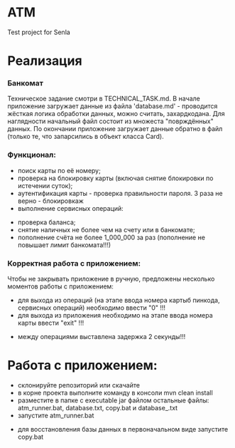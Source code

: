 # ATM
Test project for Senla

# Реализация
### Банкомат
Техническое задание смотри в TECHNICAL_TASK.md.
В начале приложение загружает данные из файла 'database.md' - проводится жёсткая логика обработки данных, 
можно считать, захардкодана. Для наглядности начальный файл состоит из множеста "поврждённых" данных.
По окончании приложение загружает данные обратно в файл (только те, что запарсились в объект класса Card).
### Функционал:
- поиск карты по её номеру;
- проверка на блокировку карты (включая снятие блокировки по истечении суток);
- аутентификация карты - проверка правильности пароля. 3 раза не верно - блокировкаж
- выполнение сервисных операций:
+ проверка баланса;
+ снятие наличных не более чем на счету или в банкомате;
+ пополнение счёта не более 1_000_000 за раз (пополнение не повышает лимит банкомата!!!)
### Корректная работа с приложением:
Чтобы не закрывать приложение в ручную, предложены несколько моментов работы с приложением:
- для выхода из операций (на этапе ввода номера картыб пинкода, сервисных операций) необходимо ввести "0" !!!
- для выхода из приложения необходимо на этапе ввода номера карты ввести "exit" !!!
+ между операциями выставлена задержка 2 секунды!!!
# Работа с приложением:
- склонируйте репозиторий или скачайте
- в корне проекта выполните команду в консоли mvn clean install
- разместите в папке с executable jar файлом остальные файлы: atm_runner.bat, database.txt, copy.bat и database_.txt
- запустите atm_runner.bat

+ для восстановления базы данных в первоначальном виде запустите copy.bat
